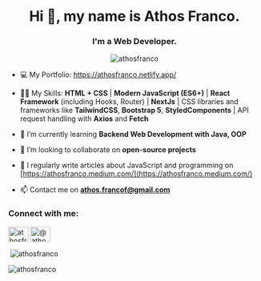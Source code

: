 <h1 align="center">Hi 👋, my name is Athos Franco.</h1>
<h3 align="center">I'm a Web Developer.</h3>

<p align="center"> <img src="https://komarev.com/ghpvc/?username=athosfranco&label=Profile%20views&color=0e75b6&style=flat" alt="athosfranco" /> </p>

- 💻 My Portfolio: https://athosfranco.netlify.app/

- 👨‍💻 My Skills: **HTML + CSS** | **Modern JavaScript (ES6+)** | **React Framework** (including Hooks, Router) | **NextJs** | CSS libraries and frameworks like **TailwindCSS**, **Bootstrap 5**, **StyledComponents** | API request handling with **Axios** and **Fetch**

- 🌱 I’m currently learning **Backend Web Development with Java, OOP**

- 👯 I’m looking to collaborate on **open-source projects**

- 📝 I regularly write articles about JavaScript and programming on [https://athosfranco.medium.com/](https://athosfranco.medium.com/)

- 📫 Contact me on **athos.francof@gmail.com**

<h3 align="left">Connect with me:</h3>
<p align="left">
<a href="https://linkedin.com/in/athosfranco" target="blank"><img align="center" src="https://raw.githubusercontent.com/rahuldkjain/github-profile-readme-generator/master/src/images/icons/Social/linked-in-alt.svg" alt="athosfranco" height="30" width="40" /></a>
<a href="https://medium.com/@athosfranco" target="blank"><img align="center" src="https://raw.githubusercontent.com/rahuldkjain/github-profile-readme-generator/master/src/images/icons/Social/medium.svg" alt="@athosfranco" height="30" width="40" /></a>
</p>

<p>&nbsp;<img align="center" src="https://github-readme-stats.vercel.app/api?username=athosfranco&show_icons=true&locale=en" alt="athosfranco" /></p>

<p><img align="left" src="https://github-readme-stats.vercel.app/api/top-langs?username=athosfranco&show_icons=true&locale=en&layout=compact" alt="athosfranco" /></p>


